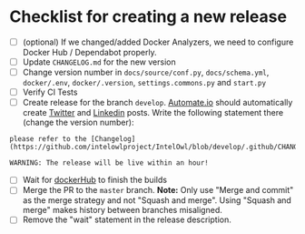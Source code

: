 # Checklist for creating a new release

- [ ] (optional) If we changed/added Docker Analyzers, we need to configure Docker Hub / Dependabot properly.
- [ ] Update `CHANGELOG.md` for the new version
- [ ] Change version number in `docs/source/conf.py`, `docs/schema.yml`, `docker/.env`, `docker/.version`, `settings.commons.py` and `start.py`
- [ ] Verify CI Tests
- [ ] Create release for the branch `develop`. [Automate.io](https://automate.io/app/bots/list) should automatically create [Twitter](https://twitter.com/intel_owl) and [Linkedin](https://www.linkedin.com/in/matteo-lodi-90/) posts.
      Write the following statement there (change the version number):

```commandline
please refer to the [Changelog](https://github.com/intelowlproject/IntelOwl/blob/develop/.github/CHANGELOG.md#v331)

WARNING: The release will be live within an hour!
```

- [ ] Wait for [dockerHub](https://hub.docker.com/repository/docker/intelowlproject/intelowl) to finish the builds
- [ ] Merge the PR to the `master` branch. **Note:** Only use "Merge and commit" as the merge strategy and not "Squash and merge". Using "Squash and merge" makes history between branches misaligned.
- [ ] Remove the "wait" statement in the release description.
